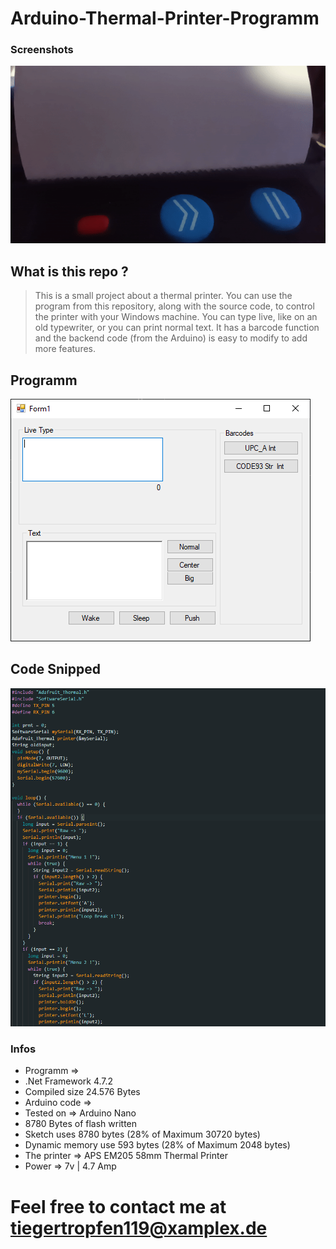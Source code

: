 # Arduino-Thermal-Printer-Programm
### Screenshots
![pic](https://github.com/Tiegertropfen119-0001/Arduino-Thermal-Printer-Programm/blob/main/img/gifghub.gif)

## What is this repo ?
>This is a small project about a thermal printer. You can use the program from this repository, along with the source code, to control the printer with your Windows machine. You can type live, like on an old typewriter, or you can print normal text. It has a barcode function and the backend code (from the Arduino) is easy to modify to add more features.

## Programm
![pic](https://github.com/Tiegertropfen119-0001/Arduino-Thermal-Printer-Programm/blob/main/img/ard_rpogramm.png)
## Code Snipped
![1](https://github.com/Tiegertropfen119-0001/Arduino-Thermal-Printer-Programm/blob/main/img/rcode.png)

### Infos
- Programm =>
- .Net Framework 4.7.2
- Compiled size 24.576 Bytes
- Arduino code => 
- Tested on => Arduino Nano
- 8780 Bytes of flash written
- Sketch uses 8780 bytes (28% of Maximum 30720 bytes)
- Dynamic memory use 593 bytes (28% of Maximum 2048 bytes)
- The printer => APS EM205 58mm Thermal Printer
- Power => 7v | 4.7 Amp



# Feel free to contact me at tiegertropfen119@xamplex.de
